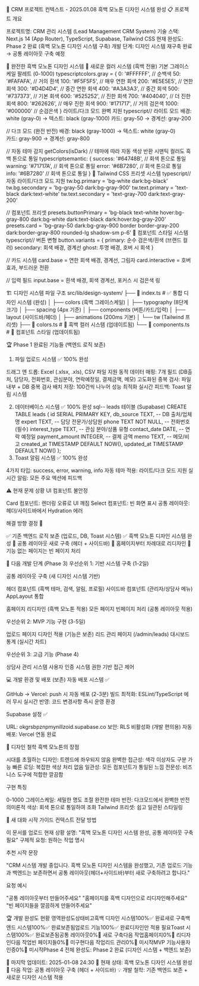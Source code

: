 🚀 CRM 프로젝트 컨텍스트 - 2025.01.08 흑백 모노톤 디자인 시스템 완성
📋 프로젝트 개요

프로젝트명: CRM 관리 시스템 (Lead Management CRM System)
기술 스택: Next.js 14 (App Router), TypeScript, Supabase, Tailwind CSS
현재 완성도: Phase 2 완료 (흑백 모노톤 디자인 시스템 구축)
개발 단계: 디자인 시스템 재구축 완료 → 공통 레이아웃 구축 예정


🎨 완전한 흑백 모노톤 디자인 시스템
🌈 새로운 컬러 시스템 (흑백 전용)
기본 그레이스케일 팔레트 (0-1000)
typescriptcolors.gray = {
  0: '#FFFFFF',     // 순백색
  50: '#FAFAFA',    // 거의 흰색
  100: '#F5F5F5',   // 매우 연한 회색
  200: '#E5E5E5',   // 연한 회색
  300: '#D4D4D4',   // 중간 연한 회색
  400: '#A3A3A3',   // 중간 회색
  500: '#737373',   // 기본 회색
  600: '#525252',   // 진한 회색
  700: '#404040',   // 더 진한 회색
  800: '#262626',   // 매우 진한 회색
  900: '#171717',   // 거의 검은색
  1000: '#000000'   // 순검은색
}
라이트/다크 모드 완벽 지원
typescript// 라이트 모드
배경: white (gray-0) → 텍스트: black (gray-1000)
카드: gray-50 → 경계선: gray-200

// 다크 모드 (완전 반전)
배경: black (gray-1000) → 텍스트: white (gray-0)  
카드: gray-900 → 경계선: gray-800

// 자동 테마 감지
getColors(isDark) // 테마에 따라 자동 색상 반환
시맨틱 컬러도 흑백 톤으로 통일
typescriptsemantic: {
  success: '#64748B',  // 회색 톤으로 통일
  warning: '#71717A',  // 회색 톤으로 통일
  error: '#6B7280',    // 회색 톤으로 통일
  info: '#6B7280'      // 회색 톤으로 통일
}
📝 Tailwind CSS 프리셋 시스템
typescript// 자동 라이트/다크 모드 지원
tw.bg.primary = 'bg-white dark:bg-black'
tw.bg.secondary = 'bg-gray-50 dark:bg-gray-900'
tw.text.primary = 'text-black dark:text-white'
tw.text.secondary = 'text-gray-700 dark:text-gray-200'

// 컴포넌트 프리셋
presets.buttonPrimary = 'bg-black text-white hover:bg-gray-800 dark:bg-white dark:text-black dark:hover:bg-gray-200'
presets.card = 'bg-gray-50 dark:bg-gray-900 border border-gray-200 dark:border-gray-800 rounded-lg shadow-sm p-6'
🔘 컴포넌트 스타일 시스템
typescript// 버튼 변형
button.variants = {
  primary: 순수 검은색/흰색 (브랜드 컬러)
  secondary: 회색 배경, 경계선
  ghost: 투명 배경, 호버 시 회색
}

// 카드 시스템
card.base = 연한 회색 배경, 경계선, 그림자
card.interactive = 호버 효과, 부드러운 전환

// 입력 필드
input.base = 흰색 배경, 회색 경계선, 포커스 시 검은색 링

🏗️ 디자인 시스템 파일 구조
src/lib/design-system/
├── 📄 index.ts                    # ✅ 통합 디자인 시스템 (완성)
│   ├── colors (흑백 그레이스케일)
│   ├── typography (8단계 크기)
│   ├── spacing (4px 기준)
│   ├── components (버튼/카드/입력)
│   ├── layout (사이드바/헤더)
│   ├── animations (200ms 기본)
│   └── tw (Tailwind 프리셋)
├── 📄 colors.ts                   # 🔄 흑백 컬러 시스템 (업데이트됨)
└── 📄 components.ts               # 🔄 컴포넌트 스타일 (업데이트됨)

🏆 Phase 1 완료된 기능들 (백엔드 로직 보존)
1. 파일 업로드 시스템 ✅ 100% 완성

드래그 앤 드롭: Excel (.xlsx, .xls), CSV 파일 지원
동적 데이터 매핑: 7개 필드 (DB출처, 담당자, 전화번호, 관심분야, 연락예정일, 결제금액, 메모)
고도화된 중복 검사: 파일 내부 + DB 중복 검사
배치 저장: 100건씩 나누어 성능 최적화
실시간 피드백: Toast 알림 시스템

2. 데이터베이스 시스템 ✅ 100% 완성
sql-- leads 테이블 (Supabase)
CREATE TABLE leads (
  id SERIAL PRIMARY KEY,
  db_source TEXT,                  -- DB 출처/업체명
  expert TEXT,                     -- 담당 전문가/상담원
  phone TEXT NOT NULL,             -- 전화번호 (필수)
  interest_type TEXT,              -- 관심 분야/상품 유형
  contact_date DATE,               -- 연락 예정일
  payment_amount INTEGER,          -- 결제 금액
  memo TEXT,                       -- 메모/비고
  created_at TIMESTAMP DEFAULT NOW(),
  updated_at TIMESTAMP DEFAULT NOW()
);
3. Toast 알림 시스템 ✅ 100% 완성

4가지 타입: success, error, warning, info
자동 테마 적용: 라이트/다크 모드 지원
실시간 알림: 모든 주요 액션에 피드백


⚠️ 현재 문제 상황
UI 컴포넌트 불안정

Card 컴포넌트: 렌더링 오류로 UI 깨짐
Select 컴포넌트: 빈 화면 표시
공통 레이아웃: 헤더/사이드바에서 Hydration 에러

해결 방향 결정 🎯

✅ 기존 백엔드 로직 보존 (업로드, DB, Toast 시스템)
✅ 흑백 모노톤 디자인 시스템 완성
🔄 공통 레이아웃 새로 구축 (헤더 + 사이드바)
🔄 홈페이지부터 차례대로 리디자인
🔄 기능 없는 페이지는 빈 페이지 처리


🎯 다음 개발 단계 (Phase 3)
우선순위 1: 기반 시스템 구축 (1-2일)

 공통 레이아웃 구축 (새 디자인 시스템 기반)

헤더 컴포넌트 (흑백 테마, 검색, 알림, 프로필)
사이드바 컴포넌트 (관리자/상담사 메뉴)
AppLayout 통합


 홈페이지 리디자인 (흑백 모노톤 적용)
 모든 페이지 빈페이지 처리 (공통 레이아웃 적용)

우선순위 2: MVP 기능 구현 (3-5일)

 업로드 페이지 디자인 적용 (기능은 보존)
 리드 관리 페이지 (/admin/leads)
 대시보드 통계 (실시간 차트)

우선순위 3: 고급 기능 (Phase 4)

 상담사 관리 시스템
 사용자 인증 시스템
 권한 기반 접근 제어


💻 개발 환경 및 배포 (보존)
자동 배포 시스템 ✅

GitHub → Vercel: push 시 자동 배포 (2-3분)
빌드 최적화: ESLint/TypeScript 에러 무시
실시간 반영: 코드 변경사항 즉시 운영 환경

Supabase 설정 ✅

URL: okgrsbpznpmynillzoid.supabase.co
보안: RLS 비활성화 (개발 편의용)
자동 배포: Vercel 연동 완료


🎨 디자인 철학
흑백 모노톤의 장점

시대를 초월하는 디자인: 트렌드에 좌우되지 않음
완벽한 접근성: 색각 이상자도 구분 가능
빠른 로딩: 복잡한 색상 처리 없음
일관성: 모든 컴포넌트가 통일된 느낌
전문성: 비즈니스 도구에 적합한 깔끔함

구현 특징

0-1000 그레이스케일: 세밀한 명도 조절
완전한 테마 반전: 다크모드에서 완벽한 반전
의미론적 색상: 회색 톤으로 통일하여 조화
Tailwind 프리셋: 쉽고 일관된 스타일링


💬 새 대화 시작 가이드
컨텍스트 전달 방법

이 문서를 업로드
현재 상황 설명: "흑백 모노톤 디자인 시스템 완성, 공통 레이아웃 구축 필요"
구체적 요청: 원하는 작업 명시

추천 시작 문장

"CRM 시스템 개발 중입니다. 흑백 모노톤 디자인 시스템을 완성했고, 기존 업로드 기능과 백엔드는 보존하면서 공통 레이아웃(헤더+사이드바)부터 새로 구축하려고 합니다."

요청 예시

"공통 레이아웃부터 만들어주세요"
"홈페이지를 흑백 디자인으로 리디자인해주세요"
"빈 페이지들을 깔끔하게 만들어주세요"


🏆 개발 완성도 현황
영역완성도상태비고흑백 디자인 시스템100%✅ 완료새로 구축백엔드 시스템100%✅ 완료보존됨업로드 기능100%✅ 완료디자인만 적용 필요Toast 시스템100%✅ 완료보존됨공통 레이아웃0%🔴 새로 구축다음 작업홈페이지0%🔴 리디자인다음 작업빈 페이지들0%🔴 미구현다음 작업리드 관리0%🔴 미시작MVP 기능사용자 인증0%🔴 미시작Phase 4
전체 완성도: Phase 2 완료 (디자인 시스템 + 백엔드 보존)

📅 마지막 업데이트: 2025-01-08 24:30
🎯 현재 상태: 흑백 모노톤 디자인 시스템 완성
🚀 다음 작업: 공통 레이아웃 구축 (헤더 + 사이드바)
💡 개발 철학: 기존 백엔드 보존 + 새로운 디자인 시스템 적용